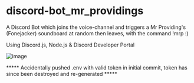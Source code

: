 # discord-bot_mr_providings

A Discord Bot which joins the voice-channel and triggers a Mr Providing's (Fonejacker) soundboard at random then leaves, with the command !mrp :)

Using Discord.js, Node.js & Discord Developer Portal

![image](https://user-images.githubusercontent.com/70656399/125636670-87c1ab78-7a22-4938-98ea-21b2fa3a5311.jpeg)

***** Accidentally pushed .env with valid token in initial commit, token has since been destroyed and re-generated *****
